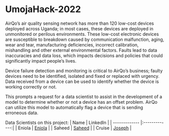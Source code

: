 # UmojaHack-2022
AirQo’s air quality sensing network has more than 120 low-cost devices deployed across Uganda; in most cases, these devices are deployed in unmonitored or perilous environments. These low-cost electronic devices are susceptible to breakdown caused by communication malfunction, aging, wear and tear, manufacturing deficiencies, incorrect calibration, mishandling and other external environmental factors. Faults lead to data inaccuracies and data loss, which impacts decisions and policies that could significantly impact people’s lives.

Device failure detection and monitoring is critical to AirQo’s business; faulty devices need to be identified, isolated and fixed or replaced with urgency. Data received from a device can be used to identify whether the device is working correctly or not.

This prompts a request for a data scientist to assist in the development of a model to determine whether or not a device has an offset problem. AirQo can utilize this model to automatically flag a device that is sending erroneous data.



Data Scientists on this project:
| Name        | LinkedIn           | 
| ------------- |:-------------:|
| Eniola      | [Eniola](https://www.linkedin.com/in/eniola-olaleye-361b39160/) |
| Saheed    | [Saheed](https://www.linkedin.com/in/azeez-saheed)     |
| Cruise | [Joseph](https://www.linkedin.com/in/josepholaide)   |
